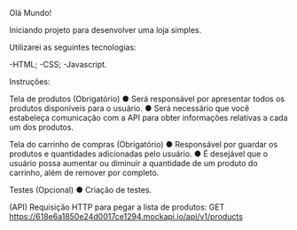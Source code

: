 Olá Mundo!

Iniciando projeto para desenvolver uma loja simples.

Utilizarei as seguintes tecnologias:

-HTML;
-CSS;
-Javascript.

Instruções:

Tela de produtos (Obrigatório)
● Será responsável por apresentar todos os produtos disponíveis para o usuário.
● Será necessário que você estabeleça comunicação com a API para obter informações relativas a cada um dos produtos.

Tela do carrinho de compras (Obrigatório)
● Responsável por guardar os produtos e quantidades adicionadas pelo usuário.
● É desejável que o usuário possa aumentar ou diminuir a quantidade de um produto do carrinho, além de remover por completo.

Testes (Opcional)
● Criação de testes.

(API)
Requisição HTTP para pegar a lista de produtos:
GET https://618e6a1850e24d0017ce1294.mockapi.io/api/v1/products


